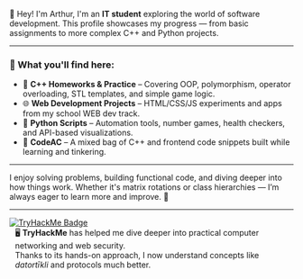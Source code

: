 

👋 Hey! I'm Arthur, I'm an **IT student** exploring the world of software development. This profile showcases my progress — from basic assignments to more complex C++ and Python projects.

---

### 🔧 What you'll find here:

- 🧠 **C++ Homeworks & Practice** – Covering OOP, polymorphism, operator overloading, STL templates, and simple game logic.
- 🌐 **Web Development Projects** – HTML/CSS/JS experiments and apps from my school WEB dev track.
- 🐍 **Python Scripts** – Automation tools, number games, health checkers, and API-based visualizations.
- 📁 **CodeAC** – A mixed bag of C++ and frontend code snippets built while learning and tinkering.

---

I enjoy solving problems, building functional code, and diving deeper into how things work. 
Whether it's matrix rotations or class hierarchies — I’m always eager to learn more and improve. 🚀

---

<!-- TryHackMe Badge + Comment (inline, clean layout) -->
<p align="left">
  <a href="https://tryhackme.com/p/ArtuursG" target="_blank">
    <img src="https://tryhackme-badges.s3.amazonaws.com/ArtuursG.png" alt="TryHackMe Badge" style="vertical-align: middle;" />
  </a>
  <span style="display: inline-block; vertical-align: middle; margin-left: 10px;">
    🖥️ <strong>TryHackMe</strong> has helped me dive deeper into practical computer networking and web security.<br>
    Thanks to its hands-on approach, I now understand concepts like <i>datortīkli</i> and protocols much better.
  </span>
</p>